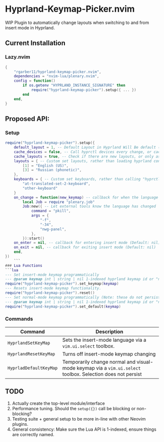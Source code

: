 # Hyprland-Keymap-Picker.nvim

WIP Plugin to automatically change layouts when switching to and from insert mode in Hyprland.

## Current Installation

### Lazy.nvim

```lua
{
    "rgarber11/hyprland-keymap-picker.nvim",
    dependencies = "nvim-lua/plenary.nvim",
    config = function()
        if os.getenv "HYPRLAND_INSTANCE_SIGNATURE" then
            require("hyprland-keymap-picker").setup({ ... })
        end
    end,
}
```

## Proposed API:

### Setup

````lua
require("hyprland-keymap-picker").setup({
    default_layout = 1, -- Default Layout in Hyprland Will Be default (Default: 1)
    cache_devices = false, -- Call hyprctl devices every change, or cache keyboards (Default: false)
    cache_layouts = true, -- Check if there are new layouts, or only ask once (Note: This significantly slows things down) (Default: false)
    layouts = { -- Custom set layouts, rather than loading hyprland config. Note that the ordering relative to the config stil matters (not zero indexed here). (Default: Hyprland Config)
        [1] = "English (US)",
        [3] = "Russian (phonetic)",
    },
    keyboards = { -- Custom set keyboards, rather than calling "hyprctl devices". Note that the first keyboard is assumed to be the main board.
        "at-translated-set-2-keyboard",
        "other-keyboard"
    }
    on_change = function(new_keymap) -- callback for when the language is changed. (Default: nil)
        local Job = require "plenary.job"
        Job:new({ -- Let external tools know the language has changed
            command = "pkill",
            args = {
                "-f",
                "-34",
                "nwg-panel",
            },
        }):start()
    on_enter = nil, -- callback for entering insert mode (Default: nil)
    on_exit = nil, -- callback for exiting insert mode (Default: nil)
    end,
})
    ```
### Lua Functions
```lua
--- Set insert-mode keymap programmatically
--- @param keymap int | string | nil 1-indexed hyprland keymap id or "name" of keymap (as in hyprctl devices). If nil, then a selection menu will be used.
require("hyprland-keymap-picker").set_keymap(keymap)
--- Resets insert-mode keymap functionality.
require("hyprland-keymap-picker").reset()
--- Set normal-mode keymap programmatically (Note: these do not persist nvim instances. For that, change setup call)
--- @param keymap int | string | nil 1-indexed hyprland keymap id or "name" of keymap (as in hyprctl devices). If nil then a selection menu will be used
require("hyprland-keymap-picker").set_default(keymap)
````

### Commands

| Command                | Description                                                                                                |
| ---------------------- | ---------------------------------------------------------------------------------------------------------- |
| `HyprlandSetKeyMap`    | Sets the insert-mode language via a `vim.ui.select` toolbox.                                               |
| `HyprlandResetKeyMap`  | Turns off insert-mode keymap changing                                                                      |
| `HyprladDefaultKeyMap` | Temporarily change normal and visual-mode keymap via a `vim.ui.select` toolbox. Selection does not persist |

## TODO

1. Actually create the top-level module/interface
2. Performance tuning. Should the `setup({})` call be blocking or non-blocking?
3. Testing suite + general setup to be more in-line with other Neovim plugins.
4. General consistency: Make sure the Lua API is 1-indexed, ensure things are correctly named.
